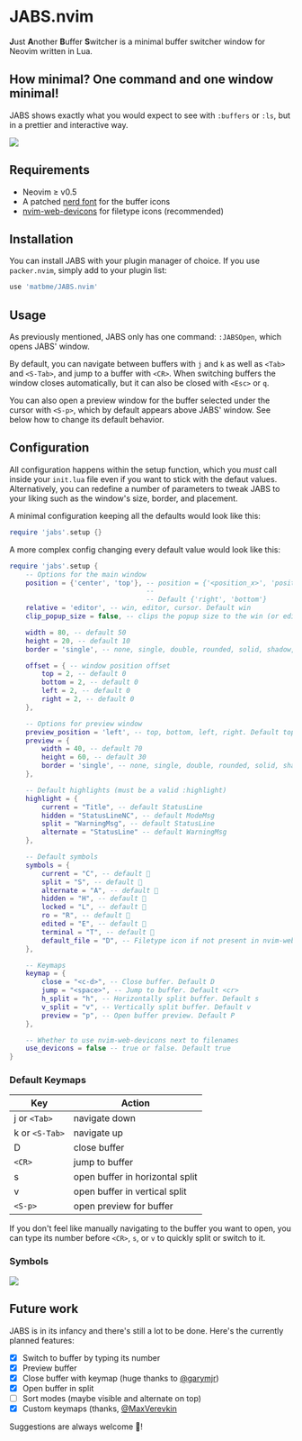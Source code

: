# JABS.nvim


**J**ust **A**nother **B**uffer **S**witcher is a minimal buffer switcher window for Neovim written in Lua.

## How minimal? One command and one window minimal!

JABS shows exactly what you would expect to see with `:buffers` or `:ls`, but in a prettier and interactive way.

![](https://raw.githubusercontent.com/matbme/JABS.nvim/main/screenshots/JABS_demo.gif)

## Requirements

- Neovim ≥ v0.5
- A patched [nerd font](https://www.nerdfonts.com/) for the buffer icons
- [nvim-web-devicons](https://github.com/kyazdani42/nvim-web-devicons) for filetype icons (recommended)

## Installation

You can install JABS with your plugin manager of choice. If you use `packer.nvim`, simply add to your plugin list:

```lua
use 'matbme/JABS.nvim'
```

## Usage

As previously mentioned, JABS only has one command: `:JABSOpen`, which opens JABS' window.

By default, you can navigate between buffers with `j` and `k` as well as `<Tab>` and `<S-Tab>`, and jump to a buffer with `<CR>`. When switching buffers the window closes automatically, but it can also be closed with `<Esc>` or `q`.

You can also open a preview window for the buffer selected under the cursor with `<S-p>`, which by default appears above JABS' window. See below how to change its default behavior.

## Configuration

All configuration happens within the setup function, which you *must* call inside your `init.lua` file even if you want to stick with the defaut values. Alternatively, you can redefine a number of parameters to tweak JABS to your liking such as the window's size, border, and placement.

A minimal configuration keeping all the defaults would look like this:

```lua
require 'jabs'.setup {}
```

A more complex config changing every default value would look like this:

```lua
require 'jabs'.setup {
    -- Options for the main window
    position = {'center', 'top'}, -- position = {'<position_x>', 'position_y'} | <position_x> left, center, right,
                                  --                                             <position_y> top, center, bottom
                                  -- Default {'right', 'bottom'}
    relative = 'editor', -- win, editor, cursor. Default win
    clip_popup_size = false, -- clips the popup size to the win (or editor) size. Default true

    width = 80, -- default 50
    height = 20, -- default 10
    border = 'single', -- none, single, double, rounded, solid, shadow, (or an array or chars). Default shadow

    offset = { -- window position offset
        top = 2, -- default 0
        bottom = 2, -- default 0
        left = 2, -- default 0
        right = 2, -- default 0
    },

    -- Options for preview window
    preview_position = 'left', -- top, bottom, left, right. Default top
    preview = {
        width = 40, -- default 70
        height = 60, -- default 30
        border = 'single', -- none, single, double, rounded, solid, shadow, (or an array or chars). Default double
    },

    -- Default highlights (must be a valid :highlight)
    highlight = {
        current = "Title", -- default StatusLine
        hidden = "StatusLineNC", -- default ModeMsg
        split = "WarningMsg", -- default StatusLine
        alternate = "StatusLine" -- default WarningMsg
    },

    -- Default symbols
    symbols = {
        current = "C", -- default 
        split = "S", -- default 
        alternate = "A", -- default 
        hidden = "H", -- default ﬘
        locked = "L", -- default 
        ro = "R", -- default 
        edited = "E", -- default 
        terminal = "T", -- default 
        default_file = "D", -- Filetype icon if not present in nvim-web-devicons. Default 
    },

    -- Keymaps
    keymap = {
        close = "<c-d>", -- Close buffer. Default D
        jump = "<space>", -- Jump to buffer. Default <cr>
        h_split = "h", -- Horizontally split buffer. Default s
        v_split = "v", -- Vertically split buffer. Default v
        preview = "p", -- Open buffer preview. Default P
    },

    -- Whether to use nvim-web-devicons next to filenames
    use_devicons = false -- true or false. Default true
}
```

### Default Keymaps

| Key            | Action                          |
| -------------- | ------------------------------- |
| j or `<Tab>`   | navigate down                   |
| k or `<S-Tab>` | navigate up                     |
| D              | close buffer                    |
| `<CR>`         | jump to buffer                  |
| s              | open buffer in horizontal split |
| v              | open buffer in vertical split   |
| `<S-p>`        | open preview for buffer         |

If you don't feel like manually navigating to the buffer you want to open, you can type its number before `<CR>`, `s`, or `v` to quickly split or switch to it.

### Symbols

<img src="screenshots/icons.png"/>

## Future work

JABS is in its infancy and there's still a lot to be done. Here's the currently planned features:

- [x] Switch to buffer by typing its number
- [x] Preview buffer
- [x] Close buffer with keymap (huge thanks to [@garymjr](https://github.com/garymjr))
- [x] Open buffer in split
- [ ] Sort modes (maybe visible and alternate on top)
- [x] Custom keymaps (thanks, [@MaxVerevkin](https://github.com/MaxVerevkin)

Suggestions are always welcome 🙂!
